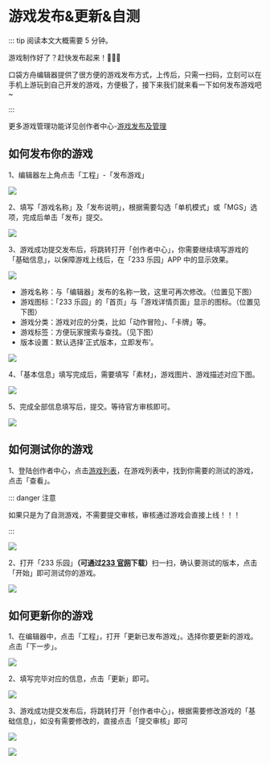 # 游戏发布&更新&自测

::: tip 阅读本文大概需要 5 分钟。

游戏制作好了？赶快发布起来！🎉🎉🎉

口袋方舟编辑器提供了很方便的游戏发布方式，上传后，只需一扫码，立刻可以在手机上游玩到自己开发的游戏，方便极了，接下来我们就来看一下如何发布游戏吧~

:::

更多游戏管理功能详见创作者中心-[游戏发布及管理](https://docs.ark.online/CreatorPortal/Publishing&Managing.html)

## 如何发布你的游戏

1、编辑器左上角点击「工程」-「发布游戏」

![](https://cdn.233xyx.com/athena/online/aab9c78c66874fd2b098a1cfeb59b993_11845229.webp)

2、填写「游戏名称」及「发布说明」，根据需要勾选「单机模式」或「MGS」选项，完成后单击「发布」提交。

![](https://cdn.233xyx.com/athena/online/efe73b21504b45889d7e66d7d6643a39_11597048.webp)

3、游戏成功提交发布后，将跳转打开「创作者中心」，你需要继续填写游戏的「基础信息」，以保障游戏上线后，在「233 乐园」APP 中的显示效果。

![](https://cdn.233xyx.com/athena/online/ee91db4fa3df41c0af8d58674b0bd691_11597049.webp)

- 游戏名称：与「编辑器」发布的名称一致，这里可再次修改。（位置见下图）
- 游戏图标：「233 乐园」的「首页」与「游戏详情页面」显示的图标。（位置见下图）
- 游戏分类：游戏对应的分类，比如「动作冒险」、「卡牌」等。
- 游戏标签：方便玩家搜索与查找。（见下图）
- 版本设置：默认选择‘正式版本，立即发布’。

![](https://cdn.233xyx.com/athena/online/15db964ad9d84c1387e9656286324588_11845236.webp)

4、「基本信息」填写完成后，需要填写「素材」，游戏图片、游戏描述对应下图。

![](https://cdn.233xyx.com/athena/online/a7ff6f2f69234da5be7f73d9f8cced64_11845237.webp)

5、完成全部信息填写后，提交。等待官方审核即可。

![](https://cdn.233xyx.com/athena/online/daf57dd6cf984f67bea4f6266a6a97f7_11597050.webp)

## 如何测试你的游戏

1、登陆创作者中心，点击[游戏列表](https://portal.ark.online/#/admin/game-list)，在游戏列表中，找到你需要的测试的游戏，点击「查看」。

::: danger 注意

如果只是为了自测游戏，不需要提交审核，审核通过游戏会直接上线！！！

:::

![](https://cdn.233xyx.com/athena/online/15aec9f2ef114458a41e5fd8ad90e67c_11597051.webp)

2、打开「233 乐园」<strong>（可通过</strong><strong>[233 官网](https://www.233leyuan.com/)</strong><strong>下载）</strong>扫一扫，确认要测试的版本，点击「开始」即可测试你的游戏。

![](https://wstatic-a1.233leyuan.com/productdocs/static/boxcn70RymieTzRQGEyj6POk3lg.gif)

## 如何更新你的游戏

1、在编辑器中，点击「工程」，打开「更新已发布游戏」。选择你要更新的游戏。点击「下一步」。

![](https://cdn.233xyx.com/athena/online/19e20406f56841baa37f35f15400fd7d_11845244.webp)

2、填写完毕对应的信息，点击「更新」即可。

![](https://cdn.233xyx.com/athena/online/cfce64d863094d3ea019f720a21667cd_11845245.webp)

3、游戏成功提交发布后，将跳转打开「创作者中心」，根据需要修改游戏的「基础信息」，如没有需要修改的，直接点击「提交审核」即可

![](https://cdn.233xyx.com/athena/online/ee91db4fa3df41c0af8d58674b0bd691_11597049.webp)

![](https://cdn.233xyx.com/athena/online/827756c1a2bf4613b4fb396ee837b54c_11845253.webp)

